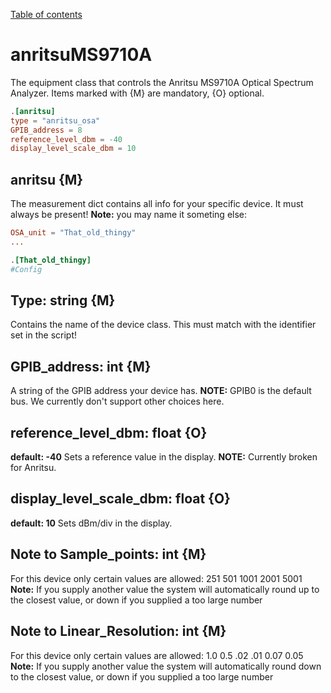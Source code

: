 [Table of contents](../table_of_contents.md)
# anritsuMS9710A
The equipment class that controls the Anritsu MS9710A Optical Spectrum Analyzer.
Items marked with {M} are mandatory, {O} optional.


```toml
.[anritsu]
type = "anritsu_osa"
GPIB_address = 8
reference_level_dbm = -40
display_level_scale_dbm = 10
```
## anritsu {M}
The measurement dict contains all info for your specific device. It must always be present! 
**Note:** you may name it someting else:
``` TOML
OSA_unit = "That_old_thingy"
...

.[That_old_thingy]
#Config
```

## Type: string {M}
Contains the name of the device class. This must match with the identifier set in the script!

## GPIB_address: int {M}
A string of the GPIB address your device has. **NOTE:** GPIB0 is the default bus. We currently don't support other choices here.

## reference_level_dbm: float {O}
**default: -40**
Sets a reference value in the display. **NOTE:** Currently broken for Anritsu. 

## display_level_scale_dbm: float {O}
**default: 10**
Sets dBm/div in the display.

## Note to Sample_points: int {M}
For this device only certain values are allowed:
	251
	501
	1001
	2001
	5001
**Note:** If you supply another value the system will automatically round up to the closest value, or down if you supplied a too large number

## Note to Linear_Resolution: int {M}
For this device only certain values are allowed:
	1.0
	0.5
	.02
	.01
	0.07
	0.05
**Note:** If you supply another value the system will automatically round down to the closest value, or down if you supplied a too large number